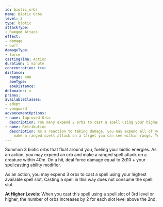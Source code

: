 ```yaml
---
id: biotic_orbs
name: Biotic Orbs
level: 2
type: biotic
attackType:
- Ranged Attack
effect:
- damage
- buff
damageType:
- force
castingTime: Action
duration: 1 minute
concentration: true
distance:
  range: 40m
  aoeType: 
  aoeDistance: 
detonates: x
primes: 
availableClasses:
- adept
- vanguard
advancementOptions:
- name: Improved Orbs
  description: You many expend 2 orbs to cast a spell using your highest available spell slot.
- name: Retribution
  description: As a reaction to taking damage, you may expend all of your remaining biotic orbs. For each expended orb,
    make a ranged spell attack on a target you can see within range. You can direct all attacks to hit one creature or several.
---
```

Summon 3 biotic orbs that float around you, fueling your biotic energies. As an action, you may expend an orb and make a
ranged spell attack on a creature within 40m. On a hit, deal force damage equal to 2d10 + your spellcasting ability modifier.

As an action, you may expend 3 orbs to cast a spell using your highest available spell slot. Casting a spell in this way
does not consume the spell slot.

__At Higher Levels__: When you cast this spell using a spell slot of 3rd level or higher, the number of orbs increases by
2 for each slot level above the 2nd.